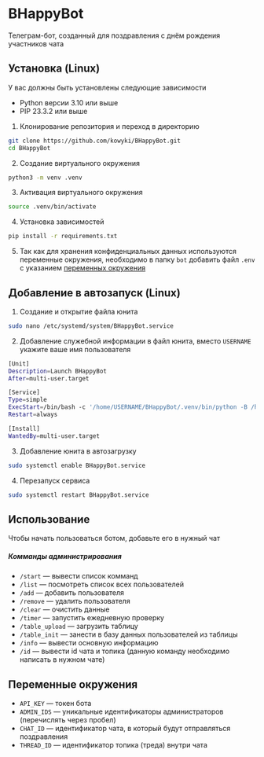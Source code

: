 # BHappyBot
Телеграм-бот, созданный для поздравления с днём рождения участников чата
## Установка (Linux)
У вас должны быть установлены следующие зависимости
- Python версии 3.10 или выше
- PIP 23.3.2 или выше

1. Клонирование репозитория и переход в директорию
```sh
git clone https://github.com/kowyki/BHappyBot.git
cd BHappyBot
```
2. Создание виртуального окружения
```sh
python3 -m venv .venv
```
3. Активация виртуального окружения
```sh
source .venv/bin/activate
```
4. Установка зависимостей
```sh
pip install -r requirements.txt
```
5. Так как для хранения конфиденциальных данных используются переменные окружения, необходимо в папку `bot` добавить файл `.env` с указанием [переменных окружения](https://github.com/kowyki/BHappyBot#переменные-окружения)
## Добавление в автозапуск (Linux)
1. Создание и открытие файла юнита
```sh
sudo nano /etc/systemd/system/BHappyBot.service
``` 
2. Добавление служебной информации в файл юнита, вместо `USERNAME` укажите ваше имя пользователя
```sh
[Unit]
Description=Launch BHappyBot
After=multi-user.target

[Service]
Type=simple
ExecStart=/bin/bash -c '/home/USERNAME/BHappyBot/.venv/bin/python -B /home/USERNAME/BHappyBot/run.py'
Restart=always

[Install]
WantedBy=multi-user.target
```
3. Добавление юнита в автозагрузку
```sh 
sudo systemctl enable BHappyBot.service
``` 
4. Перезапуск сервиса
```sh
sudo systemctl restart BHappyBot.service
```
## Использование
Чтобы начать пользоваться ботом, добавьте его в нужный чат
##### Комманды администрирования
- `/start` — вывести список комманд 
- `/list` — посмотреть список всех пользователей
- `/add` — добавить пользователя
- `/remove` — удалить пользователя
- `/clear` — очистить данные
- `/timer` — запустить ежедневную проверку
- `/table_upload` — загрузить таблицу
- `/table_init` —  занести в базу данных пользователей из таблицы
- `/info` —  вывести основную информацию
- `/id` — вывести id чата и топика (данную команду необходимо написать в нужном чате)
## Переменные окружения
- `API_KEY` — токен бота
- `ADMIN_IDS` — уникальные идентификаторы администраторов (перечислять через пробел)
- `CHAT_ID` — идентификатор чата, в который будут отправляться поздравления
- `THREAD_ID` — идентификатор топика (треда) внутри чата
